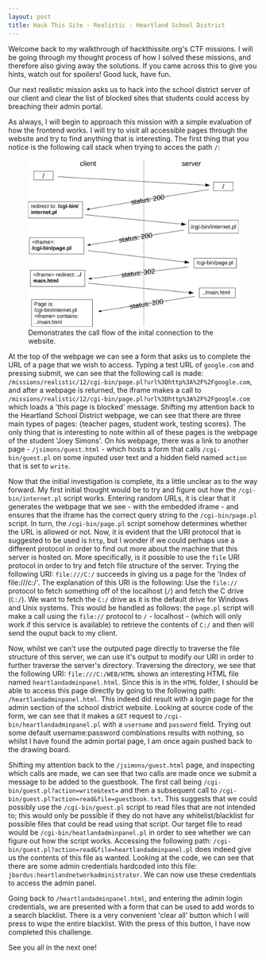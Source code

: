 ```yaml
---
layout: post
title: Hack This Site - Realistic - Heartland School District
---
```


Welcome back to my walkthrough of hackthissite.org's CTF missions. I will be going through my thought process of how I solved these missions, and therefore also giving away the solutions. If you came across this to give you hints, watch out for spoilers! Good luck, have fun.

Our next realistic mission asks us to hack into the school district server of our client and clear the list of blocked sites that students could access by breaching their admin portal.

As always, I will begin to approach this mission with a simple evaluation of how the frontend works. I will try to visit all accessible pages through the website and try to find anything that is interesting. The first thing that you notice is the following call stack when trying to acces the path `/`:

<div class="container col">
    <figure class="text-center">
        <img class="img-fluid" src="/assets/images/blogposts/hackthissite/r12/initial-call-stack.svg" alt="Inital entry redirects to /cgi-bin/internet.pl which returns a page with an <iframe> that calls /cgi-bin/page.pl that redirects to ../main.html">
        <figcaption>
            Demonstrates the call flow of the inital connection to the website.
        </figcaption>
    </figure>
</div>

At the top of the webpage we can see a form that asks us to complete the URL of a page that we wish to access. Typing a test URL of `google.com` and pressing submit, we can see that the following call is made: `/missions/realistic/12/cgi-bin/page.pl?url%3Dhttp%3A%2F%2Fgoogle.com`, and after a webpage is returned, the iframe makes a call to `/missions/realistic/12/cgi-bin/page.pl?url%3Dhttp%3A%2F%2Fgoogle.com` which loads a 'this page is blocked' message. Shifting my attention back to the Heartland School District webpage, we can see that there are three main types of pages: {teacher pages, student work, testing scores}. The only thing that is interesting to note within all of these pages is the webpage of the student 'Joey Simons'. On his webpage, there was a link to another page - `/jsimons/guest.html` - which hosts a form that calls `/cgi-bin/guest.pl` on some inputed user text and a hidden field named `action` that is set to `write`.

Now that the initial investigation is complete, its a little unclear as to the way forward. My first initial thought would be to try and figure out how the `/cgi-bin/internet.pl` script works. Entering random URLs, it is clear that it generates the webpage that we see - with the embedded iframe - and ensures that the iframe has the correct query string to the `/cgi-bin/page.pl` script. In turn, the `/cgi-bin/page.pl` script somehow determines whether the URL is allowed or not. Now, it is evident that the URI protocol that is suggested to be used is `http`, but I wonder if we could perhaps use a different protocol in order to find out more about the machine that this server is hosted on. More specifically, is it possible to use the `file` URI protocol in order to try and fetch file structure of the server. Trying the following URI: `file:///C:/` succeeds in giving us a page for the 'Index of file:///c:/'. The explanation of this URI is the following: Use the `file://` protocol to fetch something off of the localhost (`/`) and fetch the C drive (`C:/`). We want to fetch the `C:/` drive as it is the default drive for Windows and Unix systems. This would be handled as follows: the `page.pl` script will make a call using the `file://` protocol to `/` - localhost - (which will only work if this service is available) to retrieve the contents of `C:/` and then will send the ouput back to my client.

Now, whilst we can't use the outputed page directly to traverse the file structure of this server, we can use it's output to modify our URI in order to further traverse the server's directory. Traversing the directory, we see that the following URI: `file:///C:/WEB/HTML` shows an interesting HTML file named `heartlandadminpanel.html`. Since this is in the `HTML` folder, I should be able to access this page directly by going to the following path: `/heartlandadminpanel.html`. This indeed did result with a login page for the admin section of the school district website. Looking at source code of the form, we can see that it makes a `GET` request to `/cgi-bin/heartlandadminpanel.pl` with a `username` and `password` field. Trying out some default username:password combinations results with nothing, so whilst I have found the admin portal page, I am once again pushed back to the drawing board.

Shifting my attention back to the `/jsimons/guest.html` page, and inspecting which calls are made, we can see that two calls are made once we submit a message to be added to the guestbook. The first call being `/cgi-bin/guest.pl?action=write&text=` and then a subsequent call to `/cgi-bin/guest.pl?action=read&file=guestbook.txt`. This suggests that we could possibly use the `/cgi-bin/guest.pl` script to read files that are not intended to; this would only be possible if they do not have any whitelist/blacklist for possible files that could be read using that script. Our target file to read would be `/cgi-bin/heatlandadminpanel.pl` in order to see whether we can figure out how the script works. Accessing the following path: `/cgi-bin/guest.pl?action=read&file=heartlandadminpanel.pl` does indeed give us the contents of this file as wanted. Looking at the code, we can see that there are some admin credentials hardcoded into this file: `jbardus:heartlandnetworkadministrator`. We can now use these credentials to access the admin panel.

Going back to `/heartlandadminpanel.html`, and entering the admin login credentials, we are presented with a form that can be used to add words to a search blacklist. There is a very convenient 'clear all' button which I will press to wipe the entire blacklist. With the press of this button, I have now completed this challenge.

See you all in the next one!